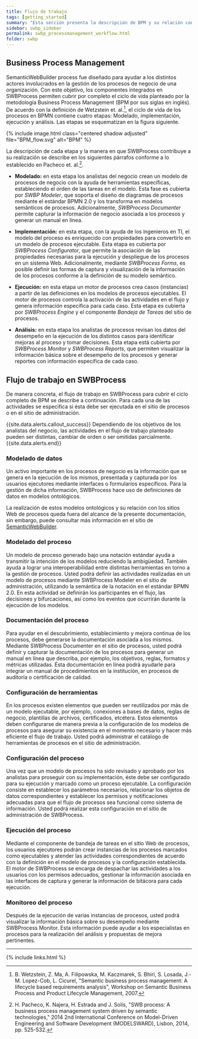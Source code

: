 ```yaml
---
title: Flujo de trabajo
tags: [getting_started]
summary: "Esta sección presenta la descripción de BPM y su relación con el flujo de trabajo en SWBProcess"
sidebar: swbp_sidebar
permalink: swbp_processmanagement_workflow.html
folder: swbp
---
```


## Business Process Management
SemanticWebBuilder process fue diseñado para ayudar a los distintos actores involucrados en la gestión de los procesos de negocio de una organización. Con este objetivo, los componentes integrados en SWBProcess permiten cubrir por completo el ciclo de vida planteado por la metodología Business Process Management (BPM por sus siglas en inglés). De acuerdo con la definición de Wetzstein et. al.[^wetzstein1], el ciclo de vida de los procesos en BPMN contiene cuatro etapas: Modelado, implementación, ejecución y análisis. Las etapas se esquematizan en la figura siguiente.

{% include image.html class="centered shadow adjusted" file="BPM_flow.svg" alt="BPM" %}

La descripción de cada etapa y la manera en que SWBProcess contribuye a su realización se describe en los siguientes párrafos conforme a lo establecido en Pacheco et. al.[^Pacheco1].

* **Modelado:** en esta etapa los analistas del negocio crean un modelo de procesos de negocio con la ayuda de herramientas específicas, estableciendo el orden de las tareas en el modelo. Esta fase es cubierta por _SWBP Modeler_, que soporta el diseño de diagramas de procesos mediante el estándar BPMN 2.0 y los transforma en modelos semánticos de procesos. Adicionalmente, _SWBProcess Documenter_ permite capturar la información de negocio asociada a los procesos y generar un manual en línea.

* **Implementación:** en esta etapa, con la ayuda de los ingenieros en TI, el modelo del proceso es enriquecido con propiedades para convertirlo en un modelo de procesos ejecutable. Esta etapa es cubierta por _SWBProcess Configurator_, que permite la asociación de las propiedades necesarias para la ejecución y despliegue de los procesos en un sistema Web. Adicionalmente, mediante _SWBProcess Forms_, es posible definir las formas de captura y visualización de la información de los procesos conforme a la definición de su modelo semántico.

* **Ejecución:** en esta etapa un motor de procesos crea casos (instancias) a partir de las definiciones en los modelos de procesos ejecutables. El motor de procesos controla la activación de las actividades en el flujo y genera información específica para cada caso. Esta etapa es cubierta por _SWBProcess Engine_ y el componente _Bandeja de Tareas_ del sitio de procesos.

* **Análisis:** en esta etapa los analistas de procesos revisan los datos del desempeño en la ejecución de los distintos casos para identificar mejoras al proceso y tomar decisiones. Esta etapa está cubierta por _SWBProcess Monitor_ y _SWBProcess Reports_, que permiten visualizar la información básica sobre el desempeño de los procesos y generar reportes con información específica de cada caso.

[^wetzstein1]: B. Wetzstein, Z. Ma, A. Filipowska, M. Kaczmarek, S. Bhiri, S. Losada, J.-M. Lopez-Cob, L. Cicurel, "Semantic business process management: A lifecycle based requirements analysis", Workshop on Semantic Business Process and Product Lifecycle Management, 2007.

[^Pacheco1]: H. Pacheco, K. Najera, H. Estrada and J. Solis, "SWB process: A business process management system driven by semantic technologies," 2014 2nd International Conference on Model-Driven Engineering and Software Development (MODELSWARD), Lisbon, 2014, pp. 525-532.


## Flujo de trabajo en SWBProcess
De manera concreta, el flujo de trabajo en SWBProcess para cubrir el ciclo completo de BPM se describe a continuación. Para cada una de las actividades se especifica si ésta debe ser ejecutada en el sitio de procesos o en el sitio de administración.

{{site.data.alerts.callout_success}}
Dependiendo de los objetivos de los analistas del negocio, las actividades en el flujo de trabajo planteado pueden ser distintas, cambiar de orden o ser omitidas parcialmente.
{{site.data.alerts.end}}

### Modelado de datos
Un activo importante en los procesos de negocio es la información que se genera en la ejecución de los mismos, presentada y capturada por los usuarios ejecutores mediante interfaces o formularios específicos. Para la gestión de dicha información, SWBProcess hace uso de definiciones de datos en modelos ontológicos.

La realización de estos modelos ontológicos y su relación con los sitios Web de procesos queda fuera del alcance de la presente documentación, sin embargo, puede consultar más información en el sitio de [SemanticWebBuilder](http://www.semanticwebbuilder.org.mx/BMV/Espanol).

### Modelado del proceso
Un modelo de proceso generado bajo una notación estándar ayuda a transmitir la intención de los modelos reduciendo la ambigüedad. También ayuda a lograr una interoperabilidad entre distintas herramientas en torno a la gestión de procesos. Usted podrá definir las actividades realizadas en un modelo de procesos mediante SWBProcess Modeler en el sitio de administración, utilizando la semántica de la notación en el estándar BPMN 2.0. En esta actividad se definirán los participantes en el flujo, las decisiones y bifurcaciones, así como los eventos que ocurrirán durante la ejecución de los modelos.

### Documentación del proceso
Para ayudar en el descubrimiento, establecimiento y mejora continua de los procesos, debe generarse la documentación asociada a los mismos. Mediante SWBProcess Documenter en el sitio de procesos, usted podrá definir y capturar la documentación de los procesos para generar un manual en línea que describa, por ejemplo, los objetivos, reglas, formatos y métricas utilizadas. Ésta documentación en línea podrá ayudarle para integrar un manual de procedimientos en la institución, en procesos de auditoría o certificación de calidad.

### Configuración de herramientas
En los procesos existen elementos que pueden ser reutilizados por más de un modelo ejecutable, por ejemplo, conexiones a bases de datos, reglas de negocio, plantillas de archivos, certificados, etcétera. Estos elementos deben configurarse de manera previa a la configuración de los modelos de procesos para asegurar su existencia en el momento necesario y hacer más eficiente el flujo de trabajo. Usted podrá administrar el catálogo de herramientas de procesos en el sitio de administración.

### Configuración del proceso
Una vez que un modelo de procesos ha sido revisado y aprobado por los analistas para proseguir con su implementación, éste debe ser configurado para su ejecución y marcado como un proceso ejecutable. La configuración consiste en establecer los parámetros necesarios, relacionar los objetos de datos correspondientes y establecer los permisos y notificaciones adecuadas para que el flujo de procesos sea funcional como sistema de información. Usted podrá realizar esta configuración en el sitio de administración de SWBProcess.

### Ejecución del proceso
Mediante el componente de bandeja de tareas en el sitio Web de procesos, los usuarios ejecutores podrán crear instancias de los procesos marcados como ejecutables y atender las actividades correspondientes de acuerdo con la definición en el modelo de procesos y la configuración establecida. El motor de SWBProcess se encarga de despachar las actividades a los usuarios con los permisos adecuados, gestionar la información asociada en las interfaces de captura y generar la información de bitácora para cada ejecución.

### Monitoreo del proceso
Después de la ejecución de varias instancias de procesos, usted podrá visualizar la información básica sobre su desempeño mediante SWBProcess Monitor. Esta información puede ayudar a los especialistas en procesos para la realización del análisis y propuestas de mejora pertinentes.

<hr>

{% include links.html %}

